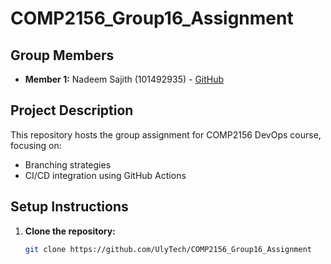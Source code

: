 # COMP2156_Group16_Assignment

## Group Members
- **Member 1:** Nadeem Sajith (101492935) - [GitHub](https://github.com/UlyTech)
## Project Description
This repository hosts the group assignment for COMP2156 DevOps course, focusing on:
- Branching strategies
- CI/CD integration using GitHub Actions

## Setup Instructions
1. **Clone the repository:**
   ```bash
   git clone https://github.com/UlyTech/COMP2156_Group16_Assignment



